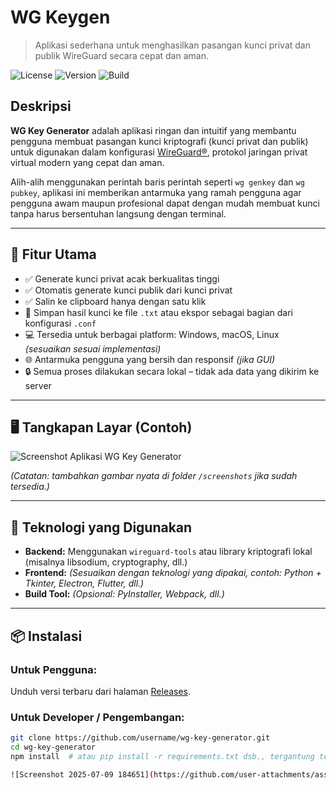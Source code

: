 
# WG Keygen

> Aplikasi sederhana untuk menghasilkan pasangan kunci privat dan publik WireGuard secara cepat dan aman.

![License](https://img.shields.io/github/license/username/wg-key-generator )
![Version](https://img.shields.io/github/v/tag/username/wg-key-generator?label=version)
![Build]( https://img.shields.io/github/workflow/status/username/wg-key-generator/CI )

## Deskripsi

**WG Key Generator** adalah aplikasi ringan dan intuitif yang membantu pengguna membuat pasangan kunci kriptografi (kunci privat dan publik) untuk digunakan dalam konfigurasi [WireGuard®](https://www.wireguard.com ), protokol jaringan privat virtual modern yang cepat dan aman.

Alih-alih menggunakan perintah baris perintah seperti `wg genkey` dan `wg pubkey`, aplikasi ini memberikan antarmuka yang ramah pengguna agar pengguna awam maupun profesional dapat dengan mudah membuat kunci tanpa harus bersentuhan langsung dengan terminal.

---

## 🔧 Fitur Utama

- ✅ Generate kunci privat acak berkualitas tinggi  
- ✅ Otomatis generate kunci publik dari kunci privat  
- ✅ Salin ke clipboard hanya dengan satu klik  
- 📁 Simpan hasil kunci ke file `.txt` atau ekspor sebagai bagian dari konfigurasi `.conf`  
- 💻 Tersedia untuk berbagai platform: Windows, macOS, Linux *(sesuaikan sesuai implementasi)*  
- 🌐 Antarmuka pengguna yang bersih dan responsif *(jika GUI)*  
- 🔒 Semua proses dilakukan secara lokal – tidak ada data yang dikirim ke server  

---

## 🖥️ Tangkapan Layar (Contoh)

![Screenshot Aplikasi WG Key Generator](screenshots/screenshot-1.png)

_(Catatan: tambahkan gambar nyata di folder `/screenshots` jika sudah tersedia.)_

---

## 🧰 Teknologi yang Digunakan

- **Backend:** Menggunakan `wireguard-tools` atau library kriptografi lokal (misalnya libsodium, cryptography, dll.)
- **Frontend:** _(Sesuaikan dengan teknologi yang dipakai, contoh: Python + Tkinter, Electron, Flutter, dll.)_
- **Build Tool:** _(Opsional: PyInstaller, Webpack, dll.)_

---

## 📦 Instalasi

### Untuk Pengguna:

Unduh versi terbaru dari halaman [Releases](https://github.com/username/wg-key-generator/releases ).

### Untuk Developer / Pengembangan:

```bash
git clone https://github.com/username/wg-key-generator.git 
cd wg-key-generator
npm install  # atau pip install -r requirements.txt dsb., tergantung teknologi

![Screenshot 2025-07-09 184651](https://github.com/user-attachments/assets/ae91ea3d-75cd-484b-94a3-e6240bd65868)

